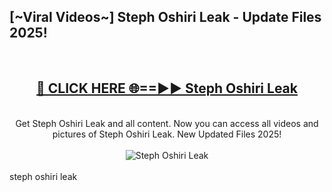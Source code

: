 <h2>[~Viral Videos~] Steph Oshiri Leak - Update Files 2025!</h2>
<br>
<div align="center">
<h2><a href="https://betterlinks.top/A2PfLJ" rel="nofollow">🔴 CLICK HERE 🌐==►► Steph Oshiri Leak</a></h2>
<br>
Get Steph Oshiri Leak and all content. Now you can access all videos and pictures of Steph Oshiri Leak. New Updated Files 2025!
<br>
<br>
<a href="https://betterlinks.top/A2PfLJ" rel="nofollow" data-target="animated-image.originalLink"><img src="https://i.ibb.co.com/WyWwxjT/player-gif2.gif" alt="Steph Oshiri Leak" style="max-width: 100%; display: inline-block;" data-target="animated-image.originalImage"></a>
</div>
<br>
steph oshiri leak